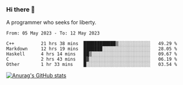 ### Hi there 👋

<!--
**shejialuo/shejialuo** is a ✨ _special_ ✨ repository because its `README.md` (this file) appears on your GitHub profile.

Here are some ideas to get you started:

- 🔭 I’m currently working on ...
- 🌱 I’m currently learning ...
- 👯 I’m looking to collaborate on ...
- 🤔 I’m looking for help with ...
- 💬 Ask me about ...
- 📫 How to reach me: ...
- 😄 Pronouns: ...
- ⚡ Fun fact: ...
-->

A programmer who seeks for liberty.

<!--START_SECTION:waka-->

```text
From: 05 May 2023 - To: 12 May 2023

C++          21 hrs 38 mins  ████████████▒░░░░░░░░░░░░   49.29 %
Markdown     12 hrs 19 mins  ███████░░░░░░░░░░░░░░░░░░   28.05 %
Haskell      4 hrs 14 mins   ██▒░░░░░░░░░░░░░░░░░░░░░░   09.67 %
C            2 hrs 43 mins   █▓░░░░░░░░░░░░░░░░░░░░░░░   06.19 %
Other        1 hr 33 mins    █░░░░░░░░░░░░░░░░░░░░░░░░   03.54 %
```

<!--END_SECTION:waka-->

[![Anurag's GitHub stats](https://github-readme-stats.vercel.app/api?username=shejialuo&show_icons=true&theme=dracula)](https://github.com/anuraghazra/github-readme-stats)
